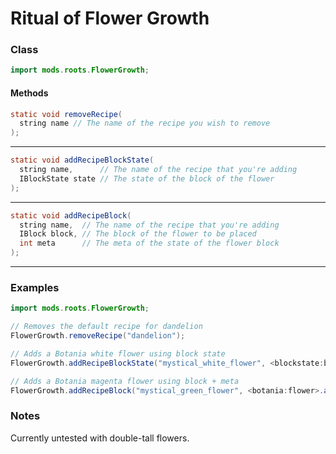 # Ritual of Flower Growth

### Class

```java
import mods.roots.FlowerGrowth;
```

#### Methods

```java
static void removeRecipe(
  string name // The name of the recipe you wish to remove
);
```


---


```java
static void addRecipeBlockState(
  string name,      // The name of the recipe that you're adding
  IBlockState state // The state of the block of the flower
);
```


---


```java
static void addRecipeBlock(
  string name,  // The name of the recipe that you're adding
  IBlock block, // The block of the flower to be placed
  int meta      // The meta of the state of the flower block
);
```


---


### Examples

```java
import mods.roots.FlowerGrowth;

// Removes the default recipe for dandelion
FlowerGrowth.removeRecipe("dandelion");

// Adds a Botania white flower using block state
FlowerGrowth.addRecipeBlockState("mystical_white_flower", <blockstate:botania:flower:color=white>);

// Adds a Botania magenta flower using block + meta
FlowerGrowth.addRecipeBlock("mystical_green_flower", <botania:flower>.asBlock(), 2);
```

### Notes

Currently untested with double-tall flowers.

